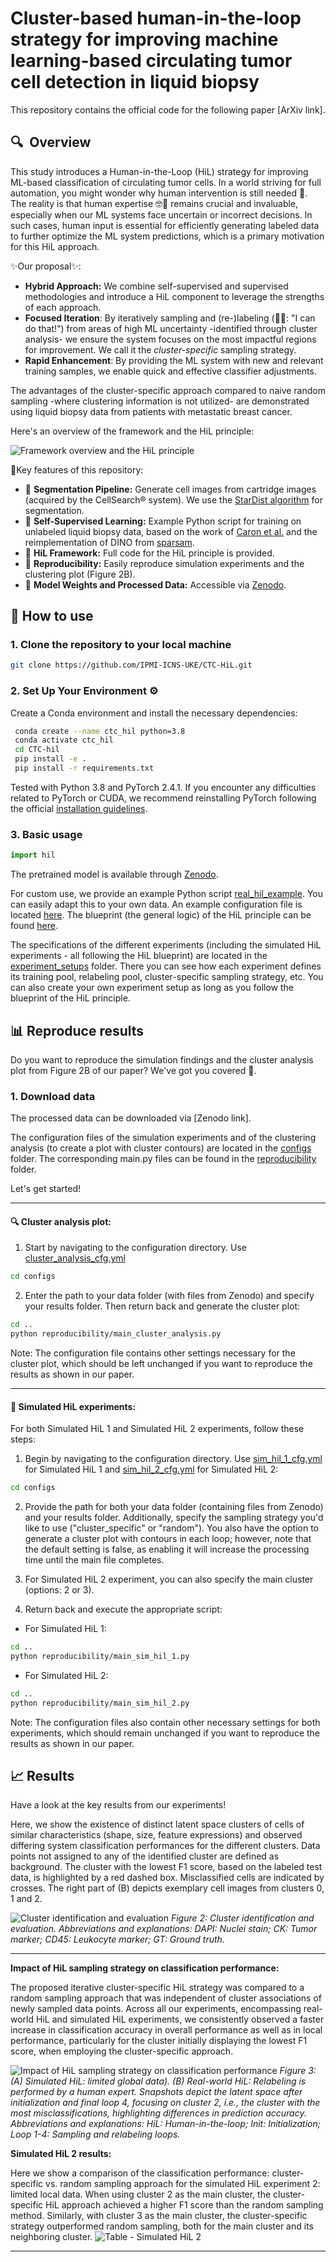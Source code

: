 # Cluster-based human-in-the-loop strategy for improving machine learning-based circulating tumor cell detection in liquid biopsy

This repository contains the official code for the following paper [ArXiv link].

## 🔍 ️ Overview
This study introduces a Human-in-the-Loop (HiL) strategy for improving ML-based classification of circulating tumor cells. 
In a world striving for full automation, you might wonder why human intervention is still needed 🤔. 
The reality is that human expertise 🤓🧠 remains crucial and invaluable, especially when our ML systems face uncertain or incorrect decisions.
In such cases, human input is essential for efficiently generating labeled data to further optimize the ML system predictions, which is a primary motivation for this HiL approach.

✨Our proposal✨:
- **Hybrid Approach:** We combine self-supervised and supervised methodologies and introduce a HiL component to leverage the strengths of each approach. 
- **Focused Iteration**: By iteratively sampling and (re-)labeling (🙋‍♀️: "I can do that!") from areas of high ML uncertainty -identified through cluster analysis- we ensure the system focuses on the most impactful regions for improvement. We call it the *cluster-specific* sampling strategy.
- **Rapid Enhancement**: By providing the ML system with new and relevant training samples, we enable quick and effective classifier adjustments.

The advantages of the cluster-specific approach compared to naive random sampling -where clustering information is not utilized- are demonstrated using liquid biopsy data from patients with metastatic breast cancer.

Here's an overview of the framework and the HiL principle:

![Framework overview and the HiL principle](imgs/Figure_1_overview.png "Framework overview and the HiL principle")

🔑Key features of this repository:
- 🌟 **Segmentation Pipeline:** Generate cell images from cartridge images (acquired by the CellSearch® system). We use the [StarDist algorithm](https://github.com/stardist/stardist) for segmentation.
- 🌟 **Self-Supervised Learning:** Example Python script for training on unlabeled liquid biopsy data, based on the work of [Caron et al.](https://arxiv.org/abs/2104.14294) and the reimplementation of DINO from [sparsam](https://github.com/IPMI-ICNS-UKE/sparsam).
- 🌟 **HiL Framework:** Full code for the HiL principle is provided.
- 🌟 **Reproducibility:** Easily reproduce simulation experiments and the clustering plot (Figure 2B).
- 🌟 **Model Weights and Processed Data:** Accessible via [Zenodo](https://doi.org/10.5281/zenodo.14033379).

## 🔧 How to use

### 1. Clone the repository to your local machine

```bash
git clone https://github.com/IPMI-ICNS-UKE/CTC-HiL.git
```

### 2. Set Up Your Environment ⚙️

Create a Conda environment and install the necessary dependencies:

```bash
 conda create --name ctc_hil python=3.8
 conda activate ctc_hil
 cd CTC-hil
 pip install -e .
 pip install -r requirements.txt
```
Tested with Python 3.8 and PyTorch 2.4.1. If you encounter any difficulties related to PyTorch or CUDA, we recommend reinstalling PyTorch following the official [installation guidelines](https://pytorch.org/get-started/locally/).

### 3. Basic usage

```python
import hil
```

The pretrained model is available through [Zenodo](https://doi.org/10.5281/zenodo.14033379).

For custom use, we provide an example Python script [real_hil_example](real_hil_example.py). You can easily adapt this to your own data. An example configuration file is located [here](configs/real_hil_example_cfg.yml).
The blueprint (the general logic) of the HiL principle can be found [here](hil/general_hil_logic.py). 

The specifications of the different experiments (including the simulated HiL experiments - all following the HiL blueprint) are located in the [experiment_setups](experiment_setups) folder. There you can see how each experiment defines its training pool, relabeling pool, cluster-specific sampling strategy, etc. You can also create your own experiment setup as long as you follow the blueprint of the HiL principle.

## ️📊 Reproduce results

Do you want to reproduce the simulation findings and the cluster analysis plot from Figure 2B of our paper? We've got you covered 💪.

### 1. Download data

The processed data can be downloaded via [Zenodo link].

The configuration files of the simulation experiments and of the clustering analysis (to create a plot with cluster contours) are located in the [configs](configs/) folder.
The corresponding main.py files can be found in the [reproducibility](reproducibility/) folder.

Let's get started!

---

#### 🔍 Cluster analysis plot:

1. Start by navigating to the configuration directory. Use [cluster_analysis_cfg.yml](configs/cluster_analysis_cfg.yml)

```bash
cd configs
```

2. Enter the path to your data folder (with files from Zenodo) and specify your results folder. Then return back and generate the cluster plot:

```bash
cd ..
python reproducibility/main_cluster_analysis.py
```

Note: The configuration file contains other settings necessary for the cluster plot, which should be left unchanged if you want to reproduce the results as shown in our paper.

---

#### 🚀 Simulated HiL experiments:

For both Simulated HiL 1 and Simulated HiL 2 experiments, follow these steps:

1. Begin by navigating to the configuration directory. Use [sim_hil_1_cfg.yml](configs/sim_hil_1_cfg.yml) for Simulated HiL 1 and [sim_hil_2_cfg.yml](configs/sim_hil_2_cfg.yml) for Simulated HiL 2:

```bash
cd configs
```

2. Provide the path for both your data folder (containing files from Zenodo) and your results folder. Additionally, specify the sampling strategy you'd like to use ("cluster_specific" or "random"). You also have the option to generate a cluster plot with contours in each loop; however, note that the default setting is false, as enabling it will increase the processing time until the main file completes.
3. For Simulated HiL 2 experiment, you can also specify the main cluster (options: 2 or 3). 

4. Return back and execute the appropriate script:
- For Simulated HiL 1:

```bash
cd ..
python reproducibility/main_sim_hil_1.py
```
   
- For Simulated HiL 2:

```bash
cd ..
python reproducibility/main_sim_hil_2.py
```

Note: The configuration files also contain other necessary settings for both experiments, which should remain unchanged if you want to reproduce the results as shown in our paper.


## 📈 Results

Have a look at the key results from our experiments!

Here, we show the existence of distinct latent space clusters of cells of similar characteristics (shape, size, feature expressions) and observed differing system classification performances for the different clusters. 
Data points not assigned to any of the identified cluster are defined as background. 
The cluster with the lowest F1 score, based on the labeled test data, is highlighted by a red dashed box. Misclassified cells are indicated by crosses. 
The right part of (B) depicts exemplary cell images from clusters 0, 1 and 2.

![Cluster identification and evaluation](imgs/Figure_2.png "Cluster identification and evaluation")
*Figure 2: Cluster identification and evaluation. Abbreviations and explanations: DAPI: Nuclei stain; CK: Tumor marker; CD45: Leukocyte marker; GT: Ground truth.*

---

**Impact of HiL sampling strategy on classification performance:**

The proposed iterative cluster-specific HiL strategy was compared to a random sampling approach that was independent of cluster associations of newly sampled data points. 
Across all our experiments, encompassing real-world HiL and simulated HiL experiments, we consistently observed a faster increase
in classification accuracy in overall performance as well as in local performance, particularly for the cluster 
initially displaying the lowest F1 score, when employing the cluster-specific approach. 

![Impact of HiL sampling strategy on classification performance](imgs/Figure_3.png "Impact of HiL sampling strategy on classification performance")
*Figure 3: (A) Simulated HiL: limited global data). (B) Real-world HiL: Relabeling is performed by a human expert.
Snapshots depict the latent space after initialization and final loop 4, focusing on cluster 2, i.e., 
the cluster with the most misclassifications, highlighting differences in prediction accuracy. 
Abbreviations and explanations: HiL: Human-in-the-loop; Init: Initialization; Loop 1-4: Sampling and relabeling loops.*


**Simulated HiL 2 results:**

Here we show a comparison of the classification performance: cluster-specific vs. random sampling approach for the simulated HiL experiment 2: limited local data. 
When using cluster 2 as the main cluster, the cluster-specific HiL approach achieved a higher F1 score than the random 
sampling method. Similarly, with cluster 3 as the main cluster, the cluster-specific strategy outperformed random sampling, 
both for the main cluster and its neighboring cluster.
![Table - Simulated HiL 2](imgs/Table_1.png "Simulated HiL 2: limited local data")

---





